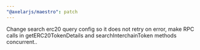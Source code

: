 ```yaml
---
"@axelarjs/maestro": patch
---
```


Change search erc20 query config so it does not retry on error, make RPC calls in getERC20TokenDetails and searchInterchainToken methods concurrent..
